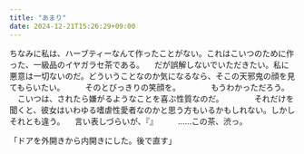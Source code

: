 ```yaml
---
title: "あまり"
date: 2024-12-21T15:26:29+09:00
---
```

ちなみに私は、ハーブティーなんて作ったことがない。これはこいつのために作った、一級品のイヤガラセ茶である。
　だが誤解しないでいただきたい。私に悪意は一切ないのだ。どういうことなのか気になるなら、そこの天邪鬼の顔を見てもらいたい。
　
　そのとびっきりの笑顔を。
　
　
　もうわかっただろう。
　こいつは、されたら嫌がるようなことを喜ぶ性質なのだ。
　
　
　それだけを聞くと、彼女はいわゆる嗜虐性愛者なのかと思う方もいるかもしれない。しかしそれとも違う。
　言い表しづらいが、『』
　
　……この茶、渋っ。



「ドアを外開きから内開きにした。後で直す」
